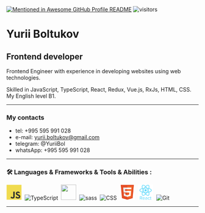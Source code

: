 [![Mentioned in Awesome GitHub Profile README](https://awesome.re/mentioned-badge-flat.svg)](https://github.com/abhisheknaiidu/awesome-github-profile-readme)
<img src="https://komarev.com/ghpvc/?username=YuriiBoltukov&style=flat&color=lightgrey" alt="visitors"/>



# Yurii Boltukov
## Frontend developer

Frontend Engineer with experience in developing websites using web technologies.

Skilled in JavaScript, TypeScript, React, Redux, Vue.js, RxJs, HTML, CSS.
My English level B1.

---

### My contacts
* tel: +995 595 991 028
* e-mail: yurii.boltukov@gmail.com
* telegram: @YuriiBol
* whatsApp: +995 595 991 028


---

### :hammer_and_wrench: Languages & Frameworks & Tools & Abilities :
<div>
  <img src="https://github.com/devicons/devicon/blob/master/icons/javascript/javascript-original.svg" title="JavaScript" alt="JavaScript" width="40" height="40"/>&nbsp;
  <img src="https://cdn.jsdelivr.net/gh/devicons/devicon/icons/typescript/typescript-original.svg" title="TypeScript" alt="TypeScript" width="40" height="40"/>&nbsp;
  <img src="https://cdn.jsdelivr.net/gh/devicons/devicon/icons/vuejs/vuejs-original-wordmark.svg"  width="40" height="40" />&nbsp;
  <img src="https://cdn.jsdelivr.net/gh/devicons/devicon/icons/sass/sass-original.svg" title="sass" alt="sass" width="40" height="40"/>&nbsp;
  <img src="https://cdn.jsdelivr.net/gh/devicons/devicon/icons/css3/css3-original.svg" title="CSS3" alt="CSS" width="40" height="40"/>&nbsp;
  <img src="https://github.com/devicons/devicon/blob/master/icons/html5/html5-original.svg" title="HTML5" alt="HTML" width="40" height="40"/>&nbsp;
  <img src="https://github.com/devicons/devicon/blob/master/icons/react/react-original-wordmark.svg" title="react" alt="react" width="40" height="40"/>&nbsp;
  <img src="https://cdn.jsdelivr.net/gh/devicons/devicon/icons/git/git-original.svg" title="Git" alt="Git" width="40" height="40"/>&nbsp;
</div>

---
